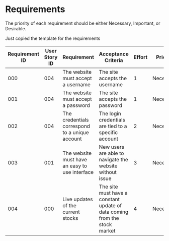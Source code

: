 # Requirements

The priority of each requirement should be either Necessary, Important, or Desirable.

Just copied the template for the requirements

| Requirement ID | User Story ID | Requirement                                    | Acceptance Criteria                                                       | Effort | Priority  | Status   |
| -------------- | ------------- | ---------------------------------------------- | ------------------------------------------------------------------------- | ------ | --------- | -------- |
| 000            | 004           | The website must accept a username             | The site accepts the username                                             | 1      | Necessary | Verified |
| 001            | 004           | The website must accept a password             | The site accepts the password                                             | 1      | Necessary | Verified |
| 002            | 004           | The credentials correspond to a unique account | The login credentials are tied to a specific account                      | 2      | Necessary | Verified |
| 003            | 001           | The website must have an easy to use interface | New users are able to navigate the website without issue                  | 3      | Necessary | Verified |
| 004            | 000           | Live updates of the current stocks             | The site must have a constant update of data coming from the stock market | 4      | Necessary | Verified |
